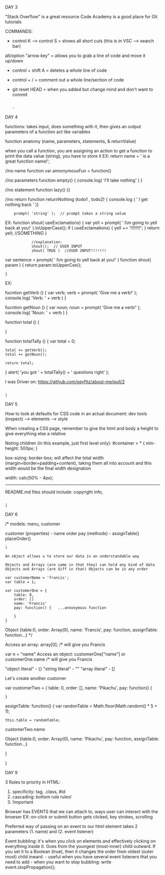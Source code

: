 DAY 3

"Stack Overflow" is a great resource
Code Academy is a good place for Git tutorials

COMMANDS:
* control K --> control S = shows all short cuts (this is in VSC --> search bar)

alt/option "arrow key" = allows you to grab a line of code and move it up/down

* control + shift A = deletes a whole line of code
* control + / = comment out a whole line/section of code

* git reset HEAD = when you added but change mind and don't want to commit


                                                                            -

DAY 4

functions:  takes input, does something with it, then gives an output
parameters of a function act like variables


function anatomy (name, parameters, statements, & returnValue)

when you call a function, you are assigning an action
to get a function to print the data value (string), you have to store it
        EX:  return name + ' is a great function name!';

//no name function
var annonymousFun = function()

//no parameters
function empty() {  console.log( 'I'll take nothing' )   }

//no statement
function lazy() {}

//no return
function returnNothing (todo1 , todo2) {  console.log ( ' I get nothing back ' )}

        prompt( 'string' );  // prompt takes a string value

EX:
function shout( useExclamations) {
    var yell = prompt( ' I\m going to yell back at you!' ).toUpperCase();
    if ( useExclamations) {
        yell += '!!!!!!!!';
    }
    return yell; //SOMETHING
     }

                //explanation:
                shout();  // USER INPUT
                shout( TRUE )  //USER INPUT!!!!!!!

var sentence = prompt( ' I\m going to yell back at you!' )
    function shout( param )  {
        return param.toUpperCse();

    }

EX:

fucntion getVerb ()  {
    var verb;
    verb = prompt( 'Give me a verb!' );
    console.log( 'Verb: ' + verb )
}

fucntion getNoun ()  {
    var noun;
    noun = prompt( 'Give me a verb!' );
    console.log( 'Noun: ' + verb )
}

function total ()  {

}

function totalTally ()  {
    var total = 0;

    total += getVerb();
    total += getNoun();

    return total;
    
}
alert( 'you got ' + totalTally() + ' questions right' );

I was Driver on: https://github.com/sevfitz/about-me/pull/2

                                                                                            |

DAY 5

How to look at defaults for CSS code in an actual document: dev tools (inspect) --> elements --> style

When creating a CSS page, remember to give the html and body a height to give everything else a relative

Noting children (in this example, just first level only):  #container > * {  min-height:  500px; }

box-sizing: border-box;  will affect the total width (margin+border+padding+content), taking them all into account and this width would be the final width designation

width: calc(50% - 4px);

_________

README.md files should include:  copyright info, 

                                                                                            |

DAY 6

/*
models:  menu, customer

customer
    (properties) -  name 
                    order
                    pay
    (methods) -     assignTable() 
                    placeOrder()

    )

    An object allows u to store our data in an understandable way

    Objects and Arrays (are same in that they) can hold any kind of data
    Objects and Arrays (are diff in that) Objects can be in any order

    var customerName = 'francis';
    var table = 1;

    var customerOne = {
        table: 0,
        order: []
        name: 'Francis'
        pay: function() {   ...annonymous function

        } 
    }
Object {table:0, order: Array(0), name: 'Francis', pay: function, assignTable:
function...}
    */

Access an array:  array[0];  /*  will give you Francis

var n = "name"
Access an object: customerOne["name"]  or  customerOne.name  /*  will give you Francis

"object literal" - {}
"string literal" - ""
"array literal" - []

Let's create another customer

var customerTwo = {
    table: 0,
    order: [],
    name: 'Pikachu',
    pay: function() {


    }
assignTable: function() {
    var randonTable = Math.floor(Math.random() * 5 + 1);

    this.table = randomTable;

customerTwo.name

Object {table:0, order: Array(0), name: 'Pikachu', pay: function, assignTable:
function...}

}

}

                                                                                        

DAY 9

3 Rules to priority in HTML:

1.  specificity: tag, .class, #id
2.  cascading: bottom rule rules!
3.  !important


Browser has EVENTS that we can attach to, ways user can interact with the browser
    EX:   on-click or submit button gets clicked, key strokes, scrolling

Preferred way of passing on an event to our html element
    takes 2 parameters (1. name) and (2. event listener)

Event bubbling:  it's when you click on elements and effectively clicking on everything inside it. Goes from the youngest (most-inner) child outward.  If you set it to a Boolean (true), then it changes the order from oldest (outer most) child inward.
       -  useful when you have several event listeners that you need to add
       - when you want to stop bubbling:  write event.stopPropagation();









